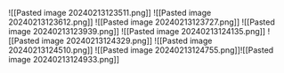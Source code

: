 ![[Pasted image 20240213123511.png]]
![[Pasted image 20240213123612.png]]
![[Pasted image 20240213123727.png]]
![[Pasted image 20240213123939.png]]
![[Pasted image 20240213124135.png]]
![[Pasted image 20240213124329.png]]
![[Pasted image 20240213124510.png]]
![[Pasted image 20240213124755.png]]![[Pasted image 20240213124933.png]]